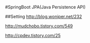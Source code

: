 #SpringBoot JPA(Java Persistence API)

##Setting
http://blog.woniper.net/232

http://mudchobo.tistory.com/549

http://cpdev.tistory.com/25

##
